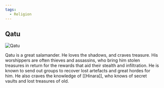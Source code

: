 ```yaml
---
tags:
  - Religion
---
```


## Qatu

![Qatu](qatu.png)

Qatu is a great salamander. He loves the shadows, and craves treasure. His worshippers are often thieves and assassins, who bring him stolen treasures in return for the rewards that aid their stealth and infiltration. He is known to send out groups to recover lost artefacts and great hordes for him. He also craves the knowledge of [[Hinara]], who knows of secret vaults and lost treasures of old.